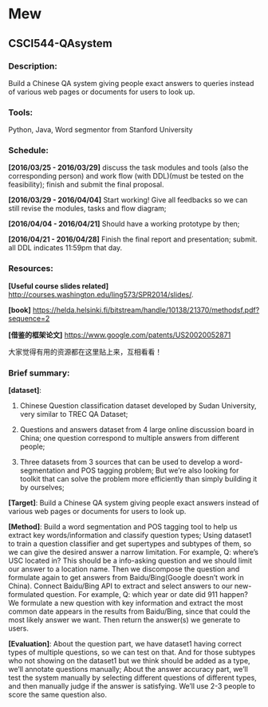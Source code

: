 Mew
=================================

CSCI544-QAsystem
----------------------------
### Description:
  Build a Chinese QA system giving people exact answers to queries instead of various web pages or documents for users to look up.

### Tools:
  Python, Java, Word segmentor from Stanford University

### Schedule:
__[2016/03/25 - 2016/03/29]__ discuss the task modules and tools (also the corresponding person) and work flow (with DDL)(must be tested on the feasibility); finish and submit the final proposal.

__[2016/03/29 - 2016/04/04]__ Start working! Give all feedbacks so we can still revise the modules, tasks and flow diagram;

__[2016/04/04 - 2016/04/21]__ Should have a working prototype by then;

__[2016/04/21 - 2016/04/28]__ Finish the final report and presentation; submit.
all DDL indicates 11:59pm that day.

### Resources:
  __[Useful course slides related]__ http://courses.washington.edu/ling573/SPR2014/slides/.
  
  __[book]__ https://helda.helsinki.fi/bitstream/handle/10138/21370/methodsf.pdf?sequence=2
  
  __[借鉴的框架论文]__ https://www.google.com/patents/US20020052871
  
  大家觉得有用的资源都在这里贴上来，互相看看！

### Brief summary:
__[dataset]__:
1. Chinese Question classification dataset developed by Sudan University, very similar to TREC QA Dataset;

2. Questions and answers dataset from 4 large online discussion board in China; one question correspond to multiple answers from different people;

3. Three datasets from 3 sources that can be used to develop a word-segmentation and POS tagging problem; But we’re also looking for toolkit that can solve the problem more efficiently than simply building it by ourselves;

__[Target]__:
Build a Chinese QA system giving people exact answers instead of various web pages or documents for users to look up.

__[Method]__:
Build a word segmentation and POS tagging tool to help us extract key words/information and classify question types;
Using dataset1 to train a question classifier and get supertypes and subtypes of them, so we can give the desired answer a narrow limitation. For example, Q: where’s USC located in? This should be a info-asking question and we should limit our answer to a location name. Then we discompose the question and formulate again to get answers from Baidu/Bing(Google doesn’t work in China).
Connect Baidu/Bing API to extract and select answers to our new-formulated question. For example, Q: which year or date did 911 happen? We formulate a new question with key information and extract the most common date appears in the results from Baidu/Bing, since that could the most likely answer we want. Then return the answer(s) we generate to users.

__[Evaluation]__:
About the question part, we have dataset1 having correct types of multiple questions, so we can test on that. And for those subtypes who not showing on the dataset1 but we think should be added as a type, we’ll annotate questions manually;
About the answer accuracy part, we’ll test the system manually by selecting different questions of different types, and then manually judge if the answer is satisfying. We’ll use 2-3 people to score the same question also.
